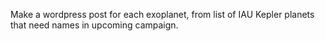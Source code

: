 Make a wordpress post for each exoplanet, from list of IAU Kepler planets that need names in upcoming campaign. 
